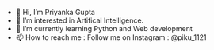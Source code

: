 - 👋 Hi, I’m Priyanka Gupta
- 👀 I’m interested in Artifical Intelligence. 
- 🌱 I’m currently learning Python and Web development
- 📫 How to reach me :
     Follow me on Instagram : @piku_1121
      
